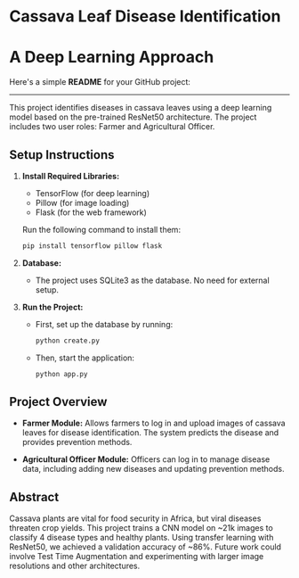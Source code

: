 ﻿# Cassava Leaf Disease Identification 
# A Deep Learning Approach
Here's a simple **README** for your GitHub project:

---

This project identifies diseases in cassava leaves using a deep learning model based on the pre-trained ResNet50 architecture. The project includes two user roles: Farmer and Agricultural Officer.

## Setup Instructions

1. **Install Required Libraries:**
   - TensorFlow (for deep learning)
   - Pillow (for image loading)
   - Flask (for the web framework)

   Run the following command to install them:
   ```bash
   pip install tensorflow pillow flask
   ```

2. **Database:**
   - The project uses SQLite3 as the database. No need for external setup.

3. **Run the Project:**
   - First, set up the database by running:
     ```bash
     python create.py
     ```
   - Then, start the application:
     ```bash
     python app.py
     ```

## Project Overview

- **Farmer Module:** Allows farmers to log in and upload images of cassava leaves for disease identification. The system predicts the disease and provides prevention methods.
  
- **Agricultural Officer Module:** Officers can log in to manage disease data, including adding new diseases and updating prevention methods.

## Abstract

Cassava plants are vital for food security in Africa, but viral diseases threaten crop yields. This project trains a CNN model on ~21k images to classify 4 disease types and healthy plants. Using transfer learning with ResNet50, we achieved a validation accuracy of ~86%. Future work could involve Test Time Augmentation and experimenting with larger image resolutions and other architectures.

